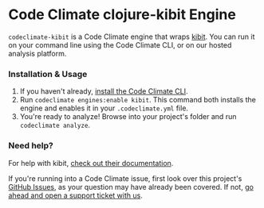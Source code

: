 # Code Climate clojure-kibit Engine

`codeclimate-kibit` is a Code Climate engine that wraps [kibit](https://github.com/jonase/kibit). You can run it on your command line using the Code Climate CLI, or on our hosted analysis platform.

### Installation & Usage

1. If you haven't already, [install the Code Climate CLI](https://github.com/codeclimate/codeclimate).
2. Run `codeclimate engines:enable kibit`. This command both installs the engine and enables it in your `.codeclimate.yml` file.
3. You're ready to analyze! Browse into your project's folder and run `codeclimate analyze`.

### Need help?

For help with kibit, [check out their documentation](https://github.com/jonase/kibit).

If you're running into a Code Climate issue, first look over this project's [GitHub Issues](https://github.com/andrewhr/codeclimate-kibit/issues), as your question may have already been covered. If not, [go ahead and open a support ticket with us](https://codeclimate.com/help).

